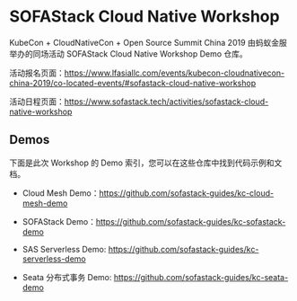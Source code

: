 # SOFAStack Cloud Native Workshop

KubeCon + CloudNativeCon + Open Source Summit China 2019 由蚂蚁金服举办的同场活动 SOFAStack Cloud Native Workshop Demo 仓库。

活动报名页面：https://www.lfasiallc.com/events/kubecon-cloudnativecon-china-2019/co-located-events/#sofastack-cloud-native-workshop

活动日程页面：https://www.sofastack.tech/activities/sofastack-cloud-native-workshop

## Demos

下面是此次 Workshop 的 Demo 索引，您可以在这些仓库中找到代码示例和文档。

- Cloud Mesh Demo：https://github.com/sofastack-guides/kc-cloud-mesh-demo 

- SOFAStack Demo：https://github.com/sofastack-guides/kc-sofastack-demo 

- SAS Serverless Demo: https://github.com/sofastack-guides/kc-serverless-demo 

- Seata 分布式事务 Demo: https://github.com/sofastack-guides/kc-seata-demo
